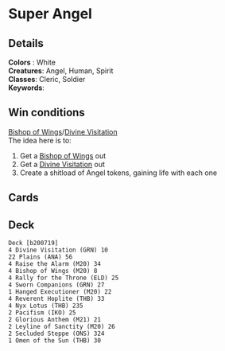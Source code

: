 # Super Angel

## Details
**Colors** : White<br>
**Creatures**: Angel, Human, Spirit<br>
**Classes**: Cleric, Soldier<br>
**Keywords**: <br>

## Win conditions
[Bishop of Wings](https://gatherer.wizards.com/Pages/Card/Details.aspx?multiverseid=466762)/[Divine Visitation](https://gatherer.wizards.com/Pages/Card/Details.aspx?multiverseid=452760)<br>
The idea here is to:
1. Get a [Bishop of Wings](https://gatherer.wizards.com/Pages/Card/Details.aspx?multiverseid=466762) out
2. Get a [Divine Visitation](https://gatherer.wizards.com/Pages/Card/Details.aspx?multiverseid=452760) out
3. Create a shitload of Angel tokens, gaining life with each one

## Cards

## Deck
```
Deck [b200719]
4 Divine Visitation (GRN) 10
22 Plains (ANA) 56
4 Raise the Alarm (M20) 34
4 Bishop of Wings (M20) 8
4 Rally for the Throne (ELD) 25
4 Sworn Companions (GRN) 27
1 Hanged Executioner (M20) 22
4 Reverent Hoplite (THB) 33
4 Nyx Lotus (THB) 235
2 Pacifism (IKO) 25
2 Glorious Anthem (M21) 21
2 Leyline of Sanctity (M20) 26
2 Secluded Steppe (ONS) 324
1 Omen of the Sun (THB) 30

```